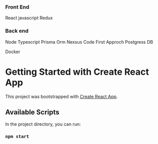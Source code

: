 
### Front End 
   React javascript 
   Redux
### Back end
Node 
Typescript
Prisma Orm Nexsus Code First Approch
Postgress DB

Docker 
# Getting Started with Create React App

This project was bootstrapped with [Create React App](https://github.com/facebook/create-react-app).

## Available Scripts

In the project directory, you can run:

### `npm start`

